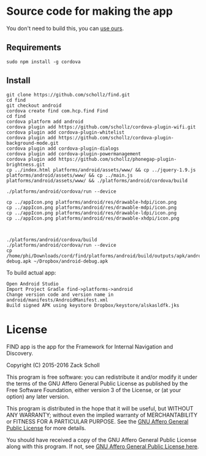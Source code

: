 # Source code for making the app

You don't need to build this, you can [use ours](https://play.google.com/store/apps/details?id=com.hcp.find).

## Requirements

```
sudo npm install -g cordova
```

## Install
```
git clone https://github.com/schollz/find.git
cd find
git checkout android
cordova create find com.hcp.find Find
cd find
cordova platform add android
cordova plugin add https://github.com/schollz/cordova-plugin-wifi.git
cordova plugin add cordova-plugin-whitelist
cordova plugin add https://github.com/schollz/cordova-plugin-background-mode.git
cordova plugin add cordova-plugin-dialogs
cordova plugin add cordova-plugin-powermanagement
cordova plugin add https://github.com/schollz/phonegap-plugin-brightness.git
cp ../index.html platforms/android/assets/www/ && cp ../jquery-1.9.js platforms/android/assets/www/ && cp ../main.js platforms/android/assets/www/ && ./platforms/android/cordova/build

./platforms/android/cordova/run --device

cp ../appIcon.png platforms/android/res/drawable-hdpi/icon.png
cp ../appIcon.png platforms/android/res/drawable-mdpi/icon.png
cp ../appIcon.png platforms/android/res/drawable-ldpi/icon.png
cp ../appIcon.png platforms/android/res/drawable-xhdpi/icon.png



./platforms/android/cordova/build
./platforms/android/cordova/run --device
cp /home/phi/Downloads/cord/find/platforms/android/build/outputs/apk/android-debug.apk ~/Dropbox/android-debug.apk
```


To build actual app:

```
Open Android Studio
Import Project Gradle find->platforms->android
Change version code and version name in android/manifests/AndroidManifest.xml
Build signed APK using keystore Dropbox/keystore/alskasldfk.jks
```

# License

FIND app is the app for the Framework for Internal Navigation and Discovery.

Copyright (C) 2015-2016 Zack Scholl

This program is free software: you can redistribute it and/or modify
it under the terms of the GNU Affero General Public License as published by
the Free Software Foundation, either version 3 of the License, or
(at your option) any later version.

This program is distributed in the hope that it will be useful,
but WITHOUT ANY WARRANTY; without even the implied warranty of
MERCHANTABILITY or FITNESS FOR A PARTICULAR PURPOSE.  See the [GNU Affero General Public License](LICENSE) for more details.

You should have received a copy of the GNU Affero General Public License
along with this program.  If not, see [GNU Affero General Public License here](https://www.gnu.org/licenses/agpl.html).
